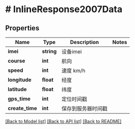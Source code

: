 # # InlineResponse2007Data

## Properties

Name | Type | Description | Notes
------------ | ------------- | ------------- | -------------
**imei** | **string** | 设备imei |
**course** | **int** | 航向 |
**speed** | **int** | 速度 km/h |
**longitude** | **float** | 经度 |
**latitude** | **float** | 纬度 |
**gps_time** | **int** | 定位时间戳 |
**create_time** | **int** | 保存到服务器时间戳 |

[[Back to Model list]](../../README.md#models) [[Back to API list]](../../README.md#endpoints) [[Back to README]](../../README.md)
